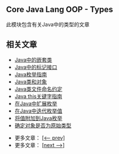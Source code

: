 ## Core Java Lang OOP - Types

此模块包含有关Java中的类型的文章

## 相关文章

+ [Java中的嵌套类](docs/Java中的嵌套类.md)
+ [Java中的标记接口](docs/Java中的标记接口.md)
+ [Java枚举指南](docs/Java枚举指南.md)
+ [Java类和对象](docs/Java类和对象.md)
+ [Java类文件命名约定](docs/Java类文件命名约定.md)
+ [Java this关键字指南](docs/Java-this关键字指南.md)
+ [在Java中扩展枚举](docs/在Java中扩展枚举.md)
+ [在Java中迭代枚举值](docs/在Java中迭代枚举值.md)
+ [将值附加到Java枚举](docs/将值附加到Java枚举.md)
+ [确定对象是否为原始类型](docs/确定对象是否为原始类型.md)

- 更多文章： [[<-- prev]](../java-lang-oop-patterns/README.md)
- 更多文章： [[next -->]](../java-lang-oop-types-2/README.md)